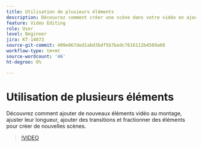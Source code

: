 ```yaml
---
title: Utilisation de plusieurs éléments
description: Découvrez comment créer une scène dans votre vidéo en ajoutant des éléments au montage
feature: Video Editing
role: User
level: Beginner
jira: KT-14873
source-git-commit: 409e067ded1abd3bdf5b7bedc7616112b4589a60
workflow-type: tm+mt
source-wordcount: '46'
ht-degree: 0%

---
```


# Utilisation de plusieurs éléments

Découvrez comment ajouter de nouveaux éléments vidéo au montage, ajuster leur longueur, ajouter des transitions et fractionner des éléments pour créer de nouvelles scènes.

>[!VIDEO](https://video.tv.adobe.com/v/3427091?quality=12&learn=on&hidetitle=true)
